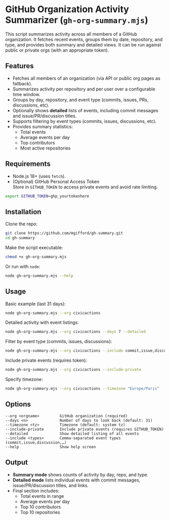 # GitHub Organization Activity Summarizer (`gh-org-summary.mjs`)

This script summarizes activity across all members of a GitHub organization. It fetches recent events, groups them by date, repository, and type, and provides both summary and detailed views. It can be run against public or private orgs (with an appropriate token).

## Features

- Fetches all members of an organization (via API or public org pages as fallback).
- Summarizes activity per repository and per user over a configurable time window.
- Groups by day, repository, and event type (commits, issues, PRs, discussions, etc).
- Optionally shows **detailed** lists of events, including commit messages and issue/PR/discussion titles.
- Supports filtering by event types (commits, issues, discussions, etc).
- Provides summary statistics:
  - Total events
  - Average events per day
  - Top contributors
  - Most active repositories

## Requirements

- Node.js 18+ (uses `fetch`).
- (Optional) GitHub Personal Access Token  
  Store in `GITHUB_TOKEN` to access private events and avoid rate limiting.

```bash
export GITHUB_TOKEN=ghp_yourtokenhere
```

## Installation

Clone the repo:

```bash
git clone https://github.com/mgifford/gh-summary.git
cd gh-summary
```

Make the script executable:

```bash
chmod +x gh-org-summary.mjs
```

Or run with `node`:

```bash
node gh-org-summary.mjs --help
```

## Usage

Basic example (last 31 days):

```bash
node gh-org-summary.mjs --org civicactions
```

Detailed activity with event listings:

```bash
node gh-org-summary.mjs --org civicactions --days 7 --detailed
```

Filter by event type (commits, issues, discussions):

```bash
node gh-org-summary.mjs --org civicactions --include commit,issue,discussion
```

Include private events (requires token):

```bash
node gh-org-summary.mjs --org civicactions --include-private
```

Specify timezone:

```bash
node gh-org-summary.mjs --org civicactions --timezone "Europe/Paris"
```

## Options

```
--org <orgname>         GitHub organization (required)
--days <n>              Number of days to look back (default: 31)
--timezone <tz>         Timezone (default: system tz)
--include-private       Include private events (requires GITHUB_TOKEN)
--detailed              Show detailed listing of all events
--include <types>       Comma-separated event types (commit,issue,discussion,…)
--help                  Show help screen
```

## Output

- **Summary mode** shows counts of activity by day, repo, and type.
- **Detailed mode** lists individual events with commit messages, issue/PR/discussion titles, and links.
- Final section includes:
  - Total events in range
  - Average events per day
  - Top 10 contributors
  - Top 10 repositories
